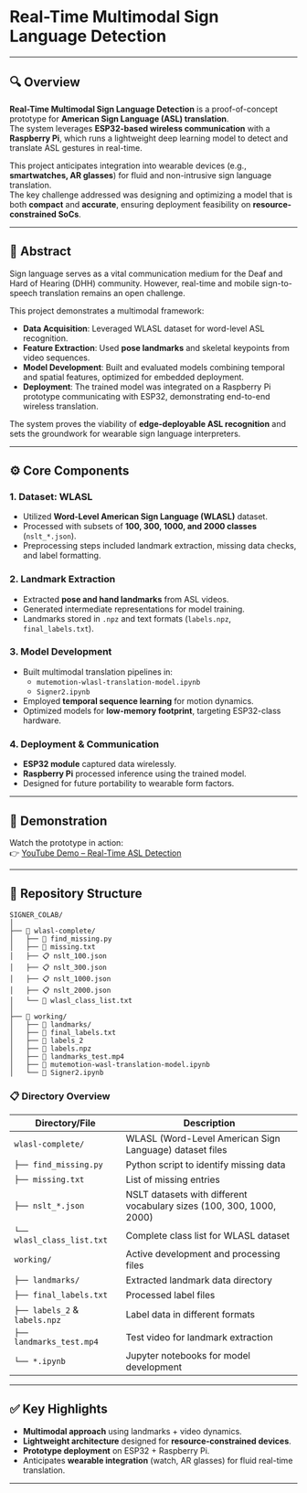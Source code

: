 # Real-Time Multimodal Sign Language Detection

---

## 🔍 Overview

**Real-Time Multimodal Sign Language Detection** is a proof-of-concept prototype for **American Sign Language (ASL) translation**.  
The system leverages **ESP32-based wireless communication** with a **Raspberry Pi**, which runs a lightweight deep learning model to detect and translate ASL gestures in real-time.  

This project anticipates integration into wearable devices (e.g., **smartwatches, AR glasses**) for fluid and non-intrusive sign language translation.  
The key challenge addressed was designing and optimizing a model that is both **compact** and **accurate**, ensuring deployment feasibility on **resource-constrained SoCs**.

---

## 📜 Abstract

Sign language serves as a vital communication medium for the Deaf and Hard of Hearing (DHH) community. However, real-time and mobile sign-to-speech translation remains an open challenge.  

This project demonstrates a multimodal framework:  
- **Data Acquisition**: Leveraged WLASL dataset for word-level ASL recognition.  
- **Feature Extraction**: Used **pose landmarks** and skeletal keypoints from video sequences.  
- **Model Development**: Built and evaluated models combining temporal and spatial features, optimized for embedded deployment.  
- **Deployment**: The trained model was integrated on a Raspberry Pi prototype communicating with ESP32, demonstrating end-to-end wireless translation.  

The system proves the viability of **edge-deployable ASL recognition** and sets the groundwork for wearable sign language interpreters.

---

## ⚙️ Core Components

### 1. Dataset: WLASL
- Utilized **Word-Level American Sign Language (WLASL)** dataset.  
- Processed with subsets of **100, 300, 1000, and 2000 classes** (`nslt_*.json`).  
- Preprocessing steps included landmark extraction, missing data checks, and label formatting.  

### 2. Landmark Extraction
- Extracted **pose and hand landmarks** from ASL videos.  
- Generated intermediate representations for model training.  
- Landmarks stored in `.npz` and text formats (`labels.npz`, `final_labels.txt`).  

### 3. Model Development
- Built multimodal translation pipelines in:  
  - `mutemotion-wlasl-translation-model.ipynb`  
  - `Signer2.ipynb`  
- Employed **temporal sequence learning** for motion dynamics.  
- Optimized models for **low-memory footprint**, targeting ESP32-class hardware.  

### 4. Deployment & Communication
- **ESP32 module** captured data wirelessly.  
- **Raspberry Pi** processed inference using the trained model.  
- Designed for future portability to wearable form factors.  

---

## 🎥 Demonstration

Watch the prototype in action:  
👉 [YouTube Demo – Real-Time ASL Detection](https://youtu.be/q9amnUtUOjI)

---

## 📂 Repository Structure

```
SIGNER_COLAB/
│
├── 📁 wlasl-complete/
│   ├── 🐍 find_missing.py
│   ├── 📄 missing.txt
│   ├── 📋 nslt_100.json
│   ├── 📋 nslt_300.json
│   ├── 📋 nslt_1000.json
│   ├── 📋 nslt_2000.json
│   └── 📄 wlasl_class_list.txt
│
├── 📁 working/
│   ├── 📁 landmarks/
│   ├── 📄 final_labels.txt
│   ├── 📄 labels_2
│   ├── 📄 labels.npz
│   ├── 🎥 landmarks_test.mp4
│   ├── 📓 mutemotion-wasl-translation-model.ipynb
│   └── 📓 Signer2.ipynb
```

### 📋 Directory Overview

| Directory/File | Description |
|----------------|-------------|
| `wlasl-complete/` | WLASL (Word-Level American Sign Language) dataset files |
| `├── find_missing.py` | Python script to identify missing data |
| `├── missing.txt` | List of missing entries |
| `├── nslt_*.json` | NSLT datasets with different vocabulary sizes (100, 300, 1000, 2000) |
| `└── wlasl_class_list.txt` | Complete class list for WLASL dataset |
| `working/` | Active development and processing files |
| `├── landmarks/` | Extracted landmark data directory |
| `├── final_labels.txt` | Processed label files |
| `├── labels_2` & `labels.npz` | Label data in different formats |
| `├── landmarks_test.mp4` | Test video for landmark extraction |
| `└── *.ipynb` | Jupyter notebooks for model development |

---

## ✅ Key Highlights
- **Multimodal approach** using landmarks + video dynamics.  
- **Lightweight architecture** designed for **resource-constrained devices**.  
- **Prototype deployment** on ESP32 + Raspberry Pi.  
- Anticipates **wearable integration** (watch, AR glasses) for fluid real-time translation.  

---
